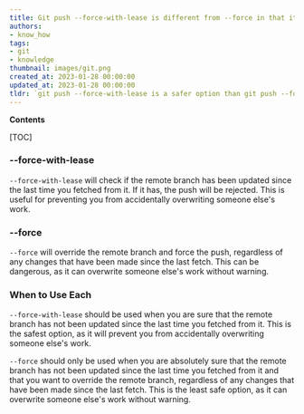 ```yaml
---
title: Git push --force-with-lease is different from --force in that it will only overwrite remote changes if the local branch is up to date with the remote branch. --force, on the other hand, will overwrite any remote changes regardless of whether the local branch is up to date
authors:
- know_how
tags:
- git
- knowledge
thumbnail: images/git.png
created_at: 2023-01-28 00:00:00
updated_at: 2023-01-28 00:00:00
tldr: `git push --force-with-lease is a safer option than git push --force, as it ensures that the remote branch has not been updated since the last fetch.`
---
```


**Contents**

[TOC]

### --force-with-lease

`--force-with-lease` will check if the remote branch has been updated since the last time you fetched from it. If it has, the push will be rejected. This is useful for preventing you from accidentally overwriting someone else's work.

### --force

`--force` will override the remote branch and force the push, regardless of any changes that have been made since the last fetch. This can be dangerous, as it can overwrite someone else's work without warning.

### When to Use Each

`--force-with-lease` should be used when you are sure that the remote branch has not been updated since the last time you fetched from it. This is the safest option, as it will prevent you from accidentally overwriting someone else's work.

`--force` should only be used when you are absolutely sure that the remote branch has not been updated since the last time you fetched from it and that you want to override the remote branch, regardless of any changes that have been made since the last fetch. This is the least safe option, as it can overwrite someone else's work without warning.
